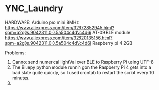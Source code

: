 # YNC_Laundry

HARDWARE:
Arduino pro mini 8MHz
https://www.aliexpress.com/item/32672852945.html?spm=a2g0s.9042311.0.0.5a504c4dVc4d6i
AT-09 BLE module
https://www.aliexpress.com/item/32820135156.html?spm=a2g0s.9042311.0.0.5a504c4dVc4d6i
Raspberry pi 4 2GB

Problems:
1. Cannot send numerical lightVal over BLE to Raspberry Pi using UTF-8
2. The Bluepy python module runnin gon the Raspberry Pi 4 gets into a bad state quite quickly, so I used crontab to restart the script every 10 minutes.
3.
